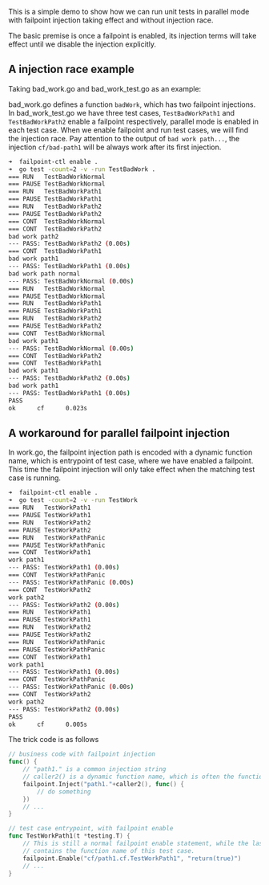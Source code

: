 This is a simple demo to show how we can run unit tests in parallel mode with failpoint injection taking effect and without injection race.

The basic premise is once a failpoint is enabled, its injection terms will take effect until we disable the injection explicitly.

## A injection race example

Taking bad_work.go and bad_work_test.go as an example:

bad_work.go defines a function `badWork`, which has two failpoint injections. In bad_work_test.go we have three test cases, `TestBadWorkPath1` and `TestBadWorkPath2` enable a failpoint respectively, parallel mode is enabled in each test case. When we enable failpoint and run test cases, we will find the injection race. Pay attention to the output of `bad work path...`, the injection `cf/bad-path1` will be always work after its first injection.

```bash
➜  failpoint-ctl enable .
➜  go test -count=2 -v -run TestBadWork .
=== RUN   TestBadWorkNormal
=== PAUSE TestBadWorkNormal
=== RUN   TestBadWorkPath1
=== PAUSE TestBadWorkPath1
=== RUN   TestBadWorkPath2
=== PAUSE TestBadWorkPath2
=== CONT  TestBadWorkNormal
=== CONT  TestBadWorkPath2
bad work path2
--- PASS: TestBadWorkPath2 (0.00s)
=== CONT  TestBadWorkPath1
bad work path1
--- PASS: TestBadWorkPath1 (0.00s)
bad work path normal
--- PASS: TestBadWorkNormal (0.00s)
=== RUN   TestBadWorkNormal
=== PAUSE TestBadWorkNormal
=== RUN   TestBadWorkPath1
=== PAUSE TestBadWorkPath1
=== RUN   TestBadWorkPath2
=== PAUSE TestBadWorkPath2
=== CONT  TestBadWorkNormal
bad work path1
--- PASS: TestBadWorkNormal (0.00s)
=== CONT  TestBadWorkPath2
=== CONT  TestBadWorkPath1
bad work path1
--- PASS: TestBadWorkPath2 (0.00s)
bad work path1
--- PASS: TestBadWorkPath1 (0.00s)
PASS
ok      cf      0.023s
```

## A workaround for parallel failpoint injection

In work.go, the failpoint injection path is encoded with a dynamic function name, which is entrypoint of test case, where we have enabled a failpoint. This time the failpoint injection will only take effect when the matching test case is running.

```bash
➜  failpoint-ctl enable .
➜  go test -count=2 -v -run TestWork
=== RUN   TestWorkPath1
=== PAUSE TestWorkPath1
=== RUN   TestWorkPath2
=== PAUSE TestWorkPath2
=== RUN   TestWorkPathPanic
=== PAUSE TestWorkPathPanic
=== CONT  TestWorkPath1
work path1
--- PASS: TestWorkPath1 (0.00s)
=== CONT  TestWorkPathPanic
--- PASS: TestWorkPathPanic (0.00s)
=== CONT  TestWorkPath2
work path2
--- PASS: TestWorkPath2 (0.00s)
=== RUN   TestWorkPath1
=== PAUSE TestWorkPath1
=== RUN   TestWorkPath2
=== PAUSE TestWorkPath2
=== RUN   TestWorkPathPanic
=== PAUSE TestWorkPathPanic
=== CONT  TestWorkPath1
work path1
--- PASS: TestWorkPath1 (0.00s)
=== CONT  TestWorkPathPanic
--- PASS: TestWorkPathPanic (0.00s)
=== CONT  TestWorkPath2
work path2
--- PASS: TestWorkPath2 (0.00s)
PASS
ok      cf      0.005s
```

The trick code is as follows

```go
// business code with failpoint injection
func() {
	// "path1." is a common injection string
	// caller2() is a dynamic function name, which is often the function name of test case.
	failpoint.Inject("path1."+caller2(), func() {
		// do something
	})
	// ...
}

// test case entrypoint, with failpoint enable
func TestWorkPath1(t *testing.T) {
	// This is still a normal failpoint enable statement, while the last part
	// contains the function name of this test case.
	failpoint.Enable("cf/path1.cf.TestWorkPath1", "return(true)")
	// ...
}
```

